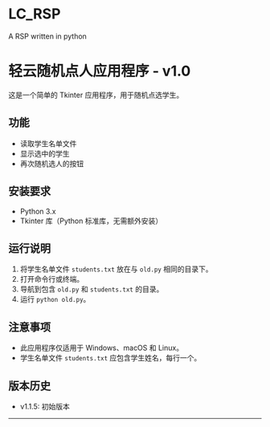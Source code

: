 # LC_RSP
A RSP written in python
# 轻云随机点人应用程序 - v1.0
这是一个简单的 Tkinter 应用程序，用于随机点选学生。
## 功能
- 读取学生名单文件
- 显示选中的学生
- 再次随机选人的按钮
## 安装要求
- Python 3.x
- Tkinter 库（Python 标准库，无需额外安装）
## 运行说明
1. 将学生名单文件 `students.txt` 放在与 `old.py` 相同的目录下。
2. 打开命令行或终端。
3. 导航到包含 `old.py` 和 `students.txt` 的目录。
4. 运行 `python old.py`。
## 注意事项
- 此应用程序仅适用于 Windows、macOS 和 Linux。
- 学生名单文件 `students.txt` 应包含学生姓名，每行一个。
## 版本历史
- v1.1.5: 初始版本
---
